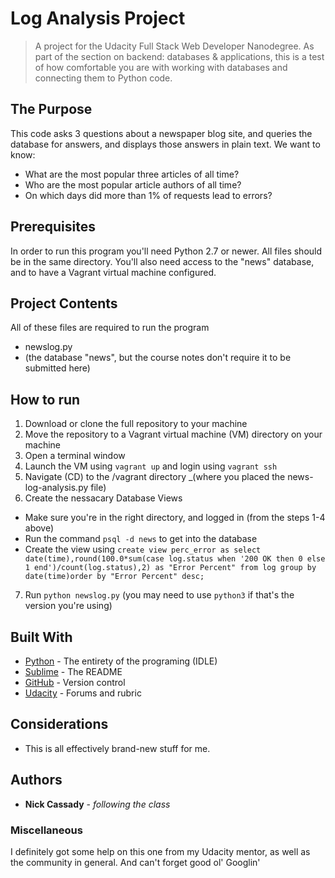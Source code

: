 # Log Analysis Project

> A project for the Udacity Full Stack Web Developer Nanodegree. As part of the section on backend: databases & applications, this is a test of how comfortable you are with working with databases and connecting them to Python code.

## The Purpose 

This code asks 3 questions about a newspaper blog site, and queries the database for answers, and displays those answers in plain text.  We want to know:
* What are the most popular three articles of all time?
* Who are the most popular article authors of all time?
* On which days did more than 1% of requests lead to errors?

## Prerequisites

In order to run this program you'll need Python 2.7 or newer. All files should be in the same directory. You'll also need access to the "news" database, and to have a Vagrant virtual machine configured.

## Project Contents

All of these files are required to run the program
* newslog.py
* (the database "news", but the course notes don't require it to be submitted here)

## How to run

1. Download or clone the full repository to your machine
2. Move the repository to a Vagrant virtual machine (VM) directory on your machine
3. Open a terminal window
4. Launch the VM using ```vagrant up``` and login using ```vagrant ssh```
5. Navigate (CD) to the /vagrant directory _(where you placed the news-log-analysis.py file)
6. Create the nessacary Database Views 
* Make sure you're in the right directory, and logged in (from the steps 1-4 above)
* Run the command ```psql -d news``` to get into the database
* Create the view using ```create view perc_error as select date(time),round(100.0*sum(case log.status when '200 OK then 0 else 1 end')/count(log.status),2) as "Error Percent" from log group by date(time)order by "Error Percent" desc;``` 
7. Run ```python newslog.py``` (you may need to use ```python3``` if that's the version you're using)

## Built With

* [Python](https://www.python.org/) - The entirety of the programing (IDLE)
* [Sublime](https://www.sublimetext.com/) - The README
* [GitHub](https://github.com/) - Version control 
* [Udacity](https://www.udacity.com/) - Forums and rubric

## Considerations

* This is all effectively brand-new stuff for me.

## Authors

* **Nick Cassady** - *following the class* 

### Miscellaneous

I definitely got some help on this one from my Udacity mentor, as well as the community in general. And can't forget good ol' Googlin'